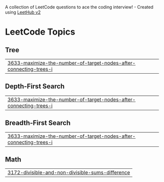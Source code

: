A collection of LeetCode questions to ace the coding interview! - Created using [LeetHub v2](https://github.com/arunbhardwaj/LeetHub-2.0)
<!---LeetCode Topics Start-->
# LeetCode Topics
## Tree
|  |
| ------- |
| [3633-maximize-the-number-of-target-nodes-after-connecting-trees-i](https://github.com/Prem-QA-Java/leetCode/tree/master/3633-maximize-the-number-of-target-nodes-after-connecting-trees-i) |
## Depth-First Search
|  |
| ------- |
| [3633-maximize-the-number-of-target-nodes-after-connecting-trees-i](https://github.com/Prem-QA-Java/leetCode/tree/master/3633-maximize-the-number-of-target-nodes-after-connecting-trees-i) |
## Breadth-First Search
|  |
| ------- |
| [3633-maximize-the-number-of-target-nodes-after-connecting-trees-i](https://github.com/Prem-QA-Java/leetCode/tree/master/3633-maximize-the-number-of-target-nodes-after-connecting-trees-i) |
## Math
|  |
| ------- |
| [3172-divisible-and-non-divisible-sums-difference](https://github.com/Prem-QA-Java/leetCode/tree/master/3172-divisible-and-non-divisible-sums-difference) |
<!---LeetCode Topics End-->